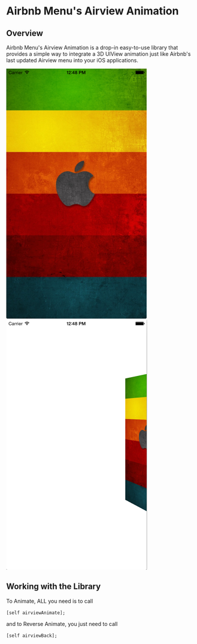 # Airbnb Menu's Airview Animation

## Overview

Airbnb Menu's Airview Animation is a drop-in easy-to-use library
that provides a simple way to integrate a 3D UIView animation
just like Airbnb's last updated Airview menu into your iOS applications. 

<img src="CNscreenshotBefore.png"/>
<img src="CNscreenshotAfter.png"/>

## Working with the Library

To Animate, ALL you need is to call<br>

```objc
[self airviewAnimate];
```

and to Reverse Animate, you just need to call<br>

```objc
[self airviewBack];
```
